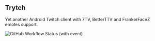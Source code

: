 ## Trytch
Yet another Android Twitch client with 7TV, BetterTTV and FrankerFaceZ emotes support.

![GitHub Workflow Status (with event)](https://img.shields.io/github/actions/workflow/status/trueddd/trytch/android.yml)
